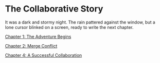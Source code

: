 # The Collaborative Story

It was a dark and stormy night. The rain pattered against the window, but a lone cursor blinked on a screen, ready to write the next chapter.

[Chapter 1: The Adventure Begins](./chapter_1.py)

[Chapter 2: Merge Conflict](./chapter2.py)

[Chapter 4: A Successful Collaboration](./chapter_4.py)